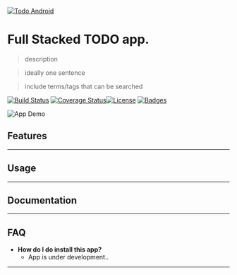 <a href=""><img src="" alt="Todo Android"></a>


<!-- [![FVCproductions](https://avatars1.githubusercontent.com/u/4284691?v=3&s=200)](http://fvcproductions.com) -->

# Full Stacked TODO app.

> description

> ideally one sentence

> include terms/tags that can be searched


[![Build Status](http://img.shields.io/travis/badges/badgerbadgerbadger.svg?style=flat-square)](https://travis-ci.org/badges/badgerbadgerbadger)
[![Coverage Status](http://img.shields.io/coveralls/badges/badgerbadgerbadger.svg?style=flat-square)](https://coveralls.io/r/badges/badgerbadgerbadger)[![License](http://img.shields.io/:license-mit-blue.svg?style=flat-square)](http://badges.mit-license.org) [![Badges](http://img.shields.io/:badges-9/9-ff6799.svg?style=flat-square)](https://github.com/badges/badgerbadgerbadger)

![App Demo](http://g.recordit.co/HX0ySasFpN.gif)

## Features
---
## Usage 
---
## Documentation
---

## FAQ

- **How do I do install this app?**
    - App is under development..

---
